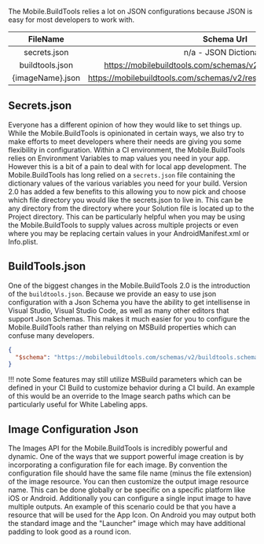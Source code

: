 The Mobile.BuildTools relies a lot on JSON configurations because JSON is easy for most developers to work with.

| FileName | Schema Url |
|:--------:|:----------:|
| secrets.json | n/a - JSON Dictionary |
| buildtools.json | https://mobilebuildtools.com/schemas/v2/buildtools.schema.json |
| {imageName}.json | https://mobilebuildtools.com/schemas/v2/resourceDefinition.schema.json |

## Secrets.json

Everyone has a different opinion of how they would like to set things up. While the Mobile.BuildTools is opinionated in certain ways, we also try to make efforts to meet developers where their needs are giving you some flexibility in configuration. Within a CI environment, the Mobile.BuildTools relies on Environment Variables to map values you need in your app. However this is a bit of a pain to deal with for local app development. The Mobile.BuildTools has long relied on a `secrets.json` file containing the dictionary values of the various variables you need for your build. Version 2.0 has added a few benefits to this allowing you to now pick and choose which file directory you would like the secrets.json to live in. This can be any directory from the directory where your Solution file is located up to the Project directory. This can be particularly helpful when you may be using the Mobile.BuildTools to supply values across multiple projects or even where you may be replacing certain values in your AndroidManifest.xml or Info.plist.

## BuildTools.json

One of the biggest changes in the Mobile.BuildTools 2.0 is the introduction of the `buildtools.json`. Because we provide an easy to use json configuration with a Json Schema you have the ability to get intellisense in Visual Studio, Visual Studio Code, as well as many other editors that support Json Schemas. This makes it much easier for you to configure the Mobile.BuildTools rather than relying on MSBuild properties which can confuse many developers. 

```json
{
  "$schema": "https://mobilebuildtools.com/schemas/v2/buildtools.schema.json"
}
```

!!! note
    Some features may still utilize MSBuild parameters which can be defined in your CI Build to customize behavior during a CI build. An example of this would be an override to the Image search paths which can be particularly useful for White Labeling apps.

## Image Configuration Json

The Images API for the Mobile.BuildTools is incredibly powerful and dynamic. One of the ways that we support powerful image creation is by incorporating a configuration file for each image. By convention the configuration file should have the same file name (minus the file extension) of the image resource. You can then customize the output image resource name. This can be done globally or be specific on a specific platform like iOS or Android. Additionally you can configure a single input image to have multiple outputs. An example of this scenario could be that you have a resource that will be used for the App Icon. On Android you may output both the standard image and the "Launcher" image which may have additional padding to look good as a round icon.
